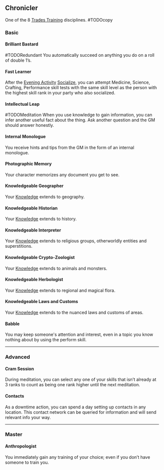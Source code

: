 ## Chronicler
One of the 8 [Trades Training](Trades-Training) disciplines.
#TODOcopy 

### Basic

#### Brilliant Bastard
#TODORedundant 
You automatically succeed on anything you do on a roll of double 1’s.

#### Fast Learner
After the [Evening Activity](Telling-The-Story#Evening%20Activities) [Socialize](Telling-The-Story#Socialize), you can attempt Medicine, Science, Crafting, Performance skill tests with the same skill level as the person with the highest skill rank in your party who also socialized. 

#### Intellectual Leap
#TODOMeditation
When you use knowledge to gain information, you can infer another useful fact about the thing. Ask another question and the GM should answer honestly.

#### Internal Monologue
You receive hints and tips from the GM in the form of an internal monologue.

#### Photographic Memory
Your character memorizes any document you get to see.                   

#### Knowledgeable Geographer
Your [Knowledge](Skills#Knowledge) extends to geography.

#### Knowledgeable Historian
Your [Knowledge](Skills#Knowledge) extends to history.

#### Knowledgeable Interpreter
Your [Knowledge](Skills#Knowledge) extends to religious groups, otherworldly entities and superstitions.

#### Knowledgeable Crypto-Zoologist
Your [Knowledge](Skills#Knowledge) extends to animals and monsters.

#### Knowledgeable Herbologist
Your [Knowledge](Skills#Knowledge) extends to regional and magical flora.

#### Knowledgeable Laws and Customs
Your [Knowledge](Skills#Knowledge) extends to the nuanced laws and customs of areas.

#### Babble
You may keep someone's attention and interest, even in a topic you know nothing about by using the perform skill.

---
### Advanced
#### Cram Session
During meditation, you can select any one of your skills that isn’t already at 3 ranks to count as being one rank higher until the next meditation.

#### Contacts
As a downtime action, you can spend a day setting up contacts in any location. This contact network can be queried for information and will send relevant info your way.

---
### Master

#### Anthropologist
You immediately gain any training of your choice; even if you don’t have someone to train you.